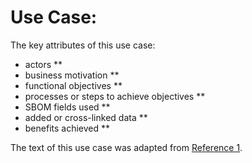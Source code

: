 # Use Case: 

The key attributes of this use case:

* actors
** 
* business motivation
** 
* functional objectives
** 
* processes or steps to achieve objectives
** 
* SBOM fields used
** 
* added or cross-linked data
** 
* benefits achieved
** 


The text of this use case was adapted from [Reference 1](./README.md#references).
